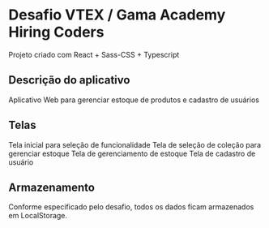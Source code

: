 # Desafio VTEX / Gama Academy Hiring Coders

Projeto criado com React + Sass-CSS + Typescript

## Descrição do aplicativo

Aplicativo Web para gerenciar estoque de produtos e cadastro de usuários

## Telas

Tela inicial para seleção de funcionalidade
Tela de seleção de coleção para gerenciar estoque
Tela de gerenciamento de estoque
Tela de cadastro de usuário

## Armazenamento

Conforme especificado pelo desafio, todos os dados ficam armazenados em LocalStorage.
